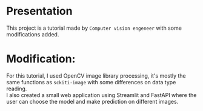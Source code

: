 # Presentation
This project is a tutorial made by `Computer vision engeneer` with some modifications added.

# Modification:
For this tutorial, I used OpenCV image library processing, it's mostly the same functions as `sckiti-image` with some differences on data type reading.<br>
I also created a small web application using Streamlit and FastAPI where the user can choose the model and make prediction on different images.
